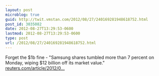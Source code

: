 ```yaml
---
layout: post
microblog: true
guid: http://twit.vmstan.com/2012/08/27/240169281948618752.html
post_id: 3035082
date: 2012-08-27T13:29:53-0600
lastmod: 2012-08-27T13:29:53-0600
type: post
url: /2012/08/27/240169281948618752.html
---
```

Forget the $1b fine - "Samsung shares tumbled more than 7 percent on Monday, wiping $12 billion off its market value." <a href="http://www.reuters.com/article/2012/08/27/us-samsung-apple-supply-idUSBRE87Q06N20120827">reuters.com/article/2012/0…</a>
